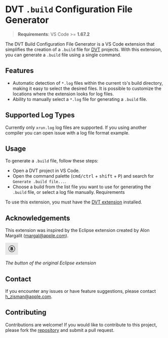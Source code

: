 # DVT `.build` Configuration File Generator

> **Requirements**: VS Code >= **1.67.2**

The DVT Build Configuration File Generator is a VS Code extension that simplifies the creation of a `.build` file for [DVT](https://marketplace.visualstudio.com/items?itemName=amiq.dvt) projects. With this extension, you can generate a `.build` file using a single command.

## Features

- Automatic detection of `*.log` files within the current `tb`'s build directory, making it easy to select the desired files. It is possible to customize the locations where the extension looks for log files.
- Ability to manually select a `*.log` file for generating a `.build` file.


## Supported Log Types

Currently only `xrun.log` log files are supported. If you using another compiler you can open issue with a log file format example.

## Usage

To generate a `.build` file, follow these steps:

- Open a DVT project in VS Code.
- Open the command palette (<kbd>cmd/ctrl</kbd> + <kbd>shift</kbd> + <kbd>P</kbd>) and search for `Generate .build file...`.
- Choose a build from the list file you want to use for generating the `.build` file, or select a log file manually.
Requirements

To use this extension, you must have the [DVT extension](https://marketplace.visualstudio.com/items?itemName=amiq.dvt) installed.

## Acknowledgements

This extension was inspired by the Eclipse extension created by Alon Margalit (margal@apple.com).

![Eclipse Extension Button](https://github.com/hzisman/dvt-build-configuration-file-generator/blob/main/images/original-eclipse-extension-button.jpeg?raw=true)

*The button of the original Eclipse extension*

## Contact

If you encounter any issues or have feature suggestions, please contact h_zisman@apple.com.

## Contributing

Contributions are welcome! If you would like to contribute to this project, please fork the [repository](https://github.com/hzisman/dvt-build-configuration-file-generator.git) and submit a pull request.


